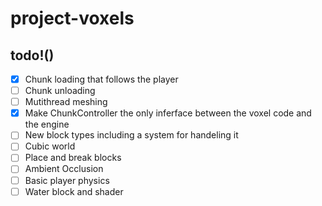 # project-voxels

## todo!()
- [x] Chunk loading that follows the player
- [ ] Chunk unloading
- [ ] Mutithread meshing
- [x] Make ChunkController the only inferface between the voxel code and the engine
- [ ] New block types including a system for handeling it
- [ ] Cubic world
- [ ] Place and break blocks
- [ ] Ambient Occlusion
- [ ] Basic player physics
- [ ] Water block and shader
